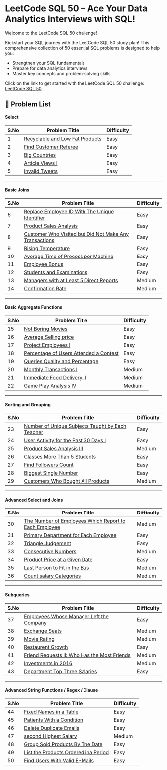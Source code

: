 # LeetCode SQL 50 – Ace Your Data Analytics Interviews with SQL!
Welcome to the LeetCode SQL 50 challenge! 

Kickstart your SQL journey with the LeetCode SQL 50 study plan! This comprehensive collection of 50 essential SQL problems is designed to help you:
- Strengthen your SQL fundamentals
- Prepare for data analytics interviews
- Master key concepts and problem-solving skills

Click on the link to get started with the LeetCode SQL 50 challenge:
[LeetCode SQL 50](https://leetcode.com/studyplan/top-sql-50/)

## 📘 Problem List

#### Select

| S.No | Problem Title                              | Difficulty |
|------|--------------------------------------------|------------|
| 1    | [Recyclable and Low Fat Products](https://leetcode.com/problems/recyclable-and-low-fat-products/description/?envType=study-plan-v2&envId=top-sql-50) | Easy |
| 2    | [Find Customer Referee](https://leetcode.com/problems/find-customer-referee/description/?envType=study-plan-v2&envId=top-sql-50) | Easy |
| 3    | [Big Countries](https://leetcode.com/problems/big-countries/description/?envType=study-plan-v2&envId=top-sql-50) | Easy |
| 4    | [Article Views I](https://leetcode.com/problems/article-views-i/description/?envType=study-plan-v2&envId=top-sql-50) | Easy |
| 5    | [Invalid Tweets](https://leetcode.com/problems/invalid-tweets/description/?envType=study-plan-v2&envId=top-sql-50) | Easy |

---

#### Basic Joins

| S.No | Problem Title                                              | Difficulty |
|------|------------------------------------------------------------|------------|
| 6   | [Replace Employee ID With The Unique Identifier](https://leetcode.com/problems/replace-employee-id-with-the-unique-identifier/?envType=study-plan-v2&envId=top-sql-50)  | Easy       |
| 7   | [Product Sales Analysis](https://leetcode.com/problems/product-sales-analysis-i/description/?envType=study-plan-v2&envId=top-sql-50)  | Easy       |
| 8   | [Customer Who Visited but Did Not Make Any Transactions](https://leetcode.com/problems/customer-who-visited-but-did-not-make-any-transactions/description/?envType=study-plan-v2&envId=top-sql-50) | Easy       |
| 9   | [Rising Temperature](https://leetcode.com/problems/rising-temperature/description/?envType=study-plan-v2&envId=top-sql-50) | Easy       |
| 10   | [Average Time of Process per Machine](https://leetcode.com/problems/average-time-of-process-per-machine/description/?envType=study-plan-v2&envId=top-sql-50) | Easy |
| 11   | [Employee Bonus](https://leetcode.com/problems/employee-bonus/description/?envType=study-plan-v2&envId=top-sql-50)  | Easy       |
| 12   | [Students and Examinations](https://leetcode.com/problems/students-and-examinations/description/?envType=study-plan-v2&envId=top-sql-50)  | Easy       |
| 13   | [Managers with at Least 5 Direct Reports]( https://leetcode.com/problems/managers-with-at-least-5-direct-reports/?envType=study-plan-v2&envId=top-sql-50)| Medium |
| 14   | [Confirmation Rate](https://leetcode.com/problems/confirmation-rate/description/?envType=study-plan-v2&envId=top-sql-50) | Medium     |

---

#### Basic Aggregate Functions

| S.No | Problem Title                                     | Difficulty |
|------|---------------------------------------------------|------------|
| 15   | [Not Boring Movies](https://leetcode.com/problems/not-boring-movies/description/?envType=study-plan-v2&envId=top-sql-50)| Easy       |
| 16   | [Average Selling price](https://leetcode.com/problems/average-selling-price/?envType=study-plan-v2&envId=top-sql-50) | Easy       |
| 17   | [Project Employees I](https://leetcode.com/problems/project-employees-i/description/?envType=study-plan-v2&envId=top-sql-50)| Easy       |
| 18   | [Percentage of Users Attended a Contest](https://leetcode.com/problems/percentage-of-users-attended-a-contest/description/?envType=study-plan-v2&envId=top-sql-50)| Easy |
| 19   | [Queries Quality and Percentage](https://leetcode.com/problems/queries-quality-and-percentage/description/?envType=study-plan-v2&envId=top-sql-50)| Easy       |
| 20   | [Monthly Transactions I](https://leetcode.com/problems/monthly-transactions-i/description/?envType=study-plan-v2&envId=top-sql-50) |Medium     |
| 21   | [Immediate Food Delivery II](https://leetcode.com/problems/immediate-food-delivery-ii/description/?envType=study-plan-v2&envId=top-sql-50) | Medium     |
| 22   | [Game Play Analysis IV](https://leetcode.com/problems/game-play-analysis-iv/description/?envType=study-plan-v2&envId=top-sql-50)| Medium     |

---

#### Sorting and Grouping

| S.No | Problem Title                                          | Difficulty |
|------|--------------------------------------------------------|------------|
| 23   | [Number of Unique Subjects Taught by Each Teacher](https://leetcode.com/problems/number-of-unique-subjects-taught-by-each-teacher/description/?envType=study-plan-v2&envId=top-sql-50) |   Easy     |
| 24   | [User Activity for the Past 30 Days I](https://leetcode.com/problems/number-of-unique-subjects-taught-by-each-teacher/description/?envType=study-plan-v2&envId=top-sql-50) |   Easy     |
| 25   | [Product Sales Analysis III](https://leetcode.com/problems/product-sales-analysis-iii/description/?envType=study-plan-v2&envId=top-sql-50)|  Medium    |
| 26   | [Classes More Than 5 Students](https://leetcode.com/problems/classes-more-than-5-students/description/?envType=study-plan-v2&envId=top-sql-50) |   Easy     |
| 27   | [Find Followers Count](https://leetcode.com/problems/find-followers-count/description/?envType=study-plan-v2&envId=top-sql-50)   |   Easy     |
| 28   | [Biggest Single Number](https://leetcode.com/problems/biggest-single-number/description/?envType=study-plan-v2&envId=top-sql-50) |   Easy     |
| 29   | [Customers Who Bought All Products](https://leetcode.com/problems/customers-who-bought-all-products/description/?envType=study-plan-v2&envId=top-sql-50)|  Medium  |

---

#### Advanced Select and Joins

| S.No | Problem Title                              | Difficulty |
|------|--------------------------------------------|------------|
| 30   | [The Number of Employees Which Report to Each Employee]() | Medium     |
| 31   | [Primary Department for Each Employee]()                  | Easy       |
| 32   | [Triangle Judgement]()                                    | Easy       |
| 33   | [Consecutive Numbers]()                                  | Medium     |
| 34   | [Product Price at a Given Date]()                         | Easy       |
| 35   | [Last Person to Fit in the Bus]()                         | Medium     |
| 36   | [Count salary Categories]()                               | Medium     |

---

#### Subqueries

| S.No | Problem Title                              | Difficulty |
|------|--------------------------------------------|------------|
| 37   | [Employees Whose Manager Left the Company]()   | Easy       |
| 38   | [Exchange Seats]()                             | Medium     |
| 39   | [Movie Rating]()                               | Medium     |
| 40   | [Restaurent Growth]()                          | Easy       |
| 41   | [Friend Requests II: Who Has the Most Friends]() | Medium     |
| 42   | [Investments in 2016]()                        | Medium     |
| 43   | [Department Top Three Salaries]()              | Easy       |

---

#### Advanced String Functions / Regex / Clause

| S.No | Problem Title                  | Difficulty |
|------|--------------------------------|------------|
| 44   | [Fixed Names in a Table]()         | Easy       |
| 45   | [Patients With a Condition]()      | Easy       |
| 46   | [Delete Duplicate Emails]()         | Easy       |
| 47   | [second Highest Salary]()  |  Medium     |
| 48   | [Group Sold Products By The Date]()      | Easy       |
| 49   | [List the Products Ordered ina Period]()        | Easy       |
| 50   | [Find Users With Valid E-Mails]() | Easy       |
